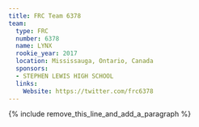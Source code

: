 ```yaml
---
title: FRC Team 6378
team:
  type: FRC
  number: 6378
  name: LYNX
  rookie_year: 2017
  location: Mississauga, Ontario, Canada
  sponsors:
  - STEPHEN LEWIS HIGH SCHOOL
  links:
    Website: https://twitter.com/frc6378
---
```


{% include remove_this_line_and_add_a_paragraph %}